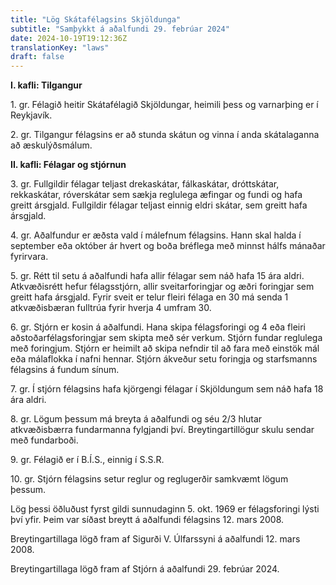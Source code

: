 ```yaml
---
title: "Lög Skátafélagsins Skjöldunga"
subtitle: "Samþykkt á aðalfundi 29. febrúar 2024"
date: 2024-10-19T19:12:36Z
translationKey: "laws"
draft: false
---
```


**I. kafli: Tilgangur**

1\. gr. Félagið heitir Skátafélagið Skjöldungar, heimili þess og varnarþing er í Reykjavík.

2\. gr. Tilgangur félagsins er að stunda skátun og vinna í anda skátalaganna að æskulýðsmálum.

**II. kafli: Félagar og stjórnun**

3\. gr. Fullgildir félagar teljast drekaskátar, fálkaskátar, dróttskátar, rekkaskátar, róverskátar sem sækja reglulega æfingar og fundi og hafa greitt ársgjald. Fullgildir félagar teljast einnig eldri skátar, sem greitt hafa ársgjald.

4\. gr. Aðalfundur er æðsta vald í málefnum félagsins. Hann skal halda í september eða október ár hvert og boða bréflega með minnst hálfs mánaðar fyrirvara.

5\. gr. Rétt til setu á aðalfundi hafa allir félagar sem náð hafa 15 ára aldri. Atkvæðisrétt hefur félagsstjórn, allir sveitarforingjar og æðri foringjar sem greitt hafa ársgjald. Fyrir sveit er telur fleiri félaga en 30 má senda 1 atkvæðisbæran fulltrúa fyrir hverja 4 umfram 30.

6\. gr. Stjórn er kosin á aðalfundi. Hana skipa félagsforingi og 4 eða fleiri aðstoðarfélagsforingjar sem skipta með sér verkum. Stjórn fundar reglulega með foringjum. Stjórn er heimilt að skipa nefndir til að fara með einstök mál eða málaflokka í nafni hennar. Stjórn ákveður setu foringja og starfsmanns félagsins á fundum sínum.

7\. gr. Í stjórn félagsins hafa kjörgengi félagar í Skjöldungum sem náð hafa 18 ára aldri.

8\. gr. Lögum þessum má breyta á aðalfundi og séu 2/3 hlutar atkvæðisbærra fundarmanna fylgjandi því. Breytingartillögur skulu sendar með fundarboði.

9\. gr. Félagið er í B.Í.S., einnig í S.S.R.

10\. gr. Stjórn félagsins setur reglur og reglugerðir samkvæmt lögum þessum.

Lög þessi öðluðust fyrst gildi sunnudaginn 5. okt. 1969 er félagsforingi lýsti því yfir. Þeim var síðast breytt á aðalfundi félagsins 12. mars 2008.

Breytingartillaga lögð fram af Sigurði V. Úlfarssyni á aðalfundi 12. mars 2008.

Breytingartillaga lögð fram af Stjórn á aðalfundi 29. febrúar 2024.
